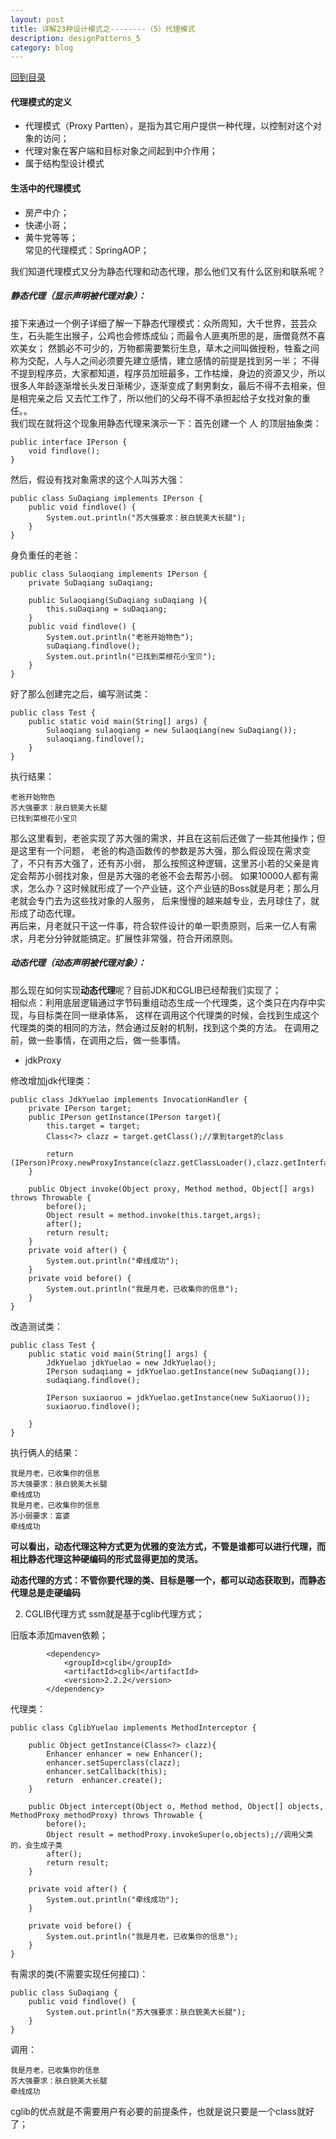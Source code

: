 ```yaml
---
layout: post
title: 详解23种设计模式之--------（5）代理模式
description: designPatterns_5
category: blog
---
```


[回到目录](#directory)

#### 代理模式的定义
  * 代理模式（Proxy Partten），是指为其它用户提供一种代理，以控制对这个对象的访问；
  * 代理对象在客户端和目标对象之间起到中介作用；
  * 属于结构型设计模式
#### 生活中的代理模式
  * 房产中介；
  * 快递小哥；
  * 黄牛党等等；  
常见的代理模式：SpringAOP；

我们知道代理模式又分为静态代理和动态代理，那么他们又有什么区别和联系呢？  

##### 静态代理（显示声明被代理对象）：
接下来通过一个例子详细了解一下静态代理模式：众所周知，大千世界，芸芸众生，石头能生出猴子，公鸡也会修炼成仙；而最令人匪夷所思的是，唐僧竟然不喜欢美女；
然鹅必不可少的，万物都需要繁衍生息，草木之间叫做授粉，牲畜之间称为交配，人与人之间必须要先建立感情，建立感情的前提是找到另一半；
不得不提到程序员，大家都知道，程序员加班最多，工作枯燥，身边的资源又少，所以很多人年龄逐渐增长头发日渐稀少，逐渐变成了剩男剩女，最后不得不去相亲，但是相完亲之后
又去忙工作了，所以他们的父母不得不承担起给子女找对象的重任。。  
我们现在就将这个现象用静态代理来演示一下：首先创建一个 人 的顶层抽象类：
```
public interface IPerson {
    void findlove();
}
```
然后，假设有找对象需求的这个人叫苏大强：
```
public class SuDaqiang implements IPerson {
    public void findlove() {
        System.out.println("苏大强要求：肤白貌美大长腿");
    }
}
```
身负重任的老爸：
```
public class Sulaoqiang implements IPerson {
    private SuDaqiang suDaqiang;

    public Sulaoqiang(SuDaqiang suDaqiang ){
        this.suDaqiang = suDaqiang;
    }
    public void findlove() {
        System.out.println("老爸开始物色");
        suDaqiang.findlove();
        System.out.println("已找到菜根花小宝贝");
    }
}
```
好了那么创建完之后，编写测试类：
```
public class Test {
    public static void main(String[] args) {
        Sulaoqiang sulaoqiang = new Sulaoqiang(new SuDaqiang());
        sulaoqiang.findlove();
    }
}
```
执行结果：
```
老爸开始物色
苏大强要求：肤白貌美大长腿
已找到菜根花小宝贝
```

那么这里看到，老爸实现了苏大强的需求，并且在这前后还做了一些其他操作；但是这里有一个问题，
老爸的构造函数传的参数是苏大强，那么假设现在需求变了，不只有苏大强了，还有苏小弱，
那么按照这种逻辑，这里苏小若的父亲是肯定会帮苏小弱找对象，但是苏大强的老爸不会去帮苏小弱。
如果10000人都有需求，怎么办？这时候就形成了一个产业链，这个产业链的Boss就是月老；那么月老就会专门去为这些找对象的人服务，
后来慢慢的越来越专业，去月球住了，就形成了动态代理。  
再后来，月老就只干这一件事，符合软件设计的单一职责原则，后来一亿人有需求，月老分分钟就能搞定。扩展性非常强，符合开闭原则。


##### 动态代理（动态声明被代理对象）：

那么现在如何实现**动态代理**呢？目前JDK和CGLIB已经帮我们实现了；  
相似点：利用底层逻辑通过字节码重组动态生成一个代理类，这个类只在内存中实现，与目标类在同一继承体系，
这样在调用这个代理类的时候，会找到生成这个代理类的类的相同的方法，然会通过反射的机制，找到这个类的方法。
在调用之前，做一些事情，在调用之后，做一些事情。

  * jdkProxy
  
修改增加jdk代理类：
 
```
public class JdkYuelao implements InvocationHandler {
    private IPerson target;
    public IPerson getInstance(IPerson target){
        this.target = target;
        Class<?> clazz = target.getClass();//拿到target的class

        return (IPerson)Proxy.newProxyInstance(clazz.getClassLoader(),clazz.getInterfaces(),this);
    }

    public Object invoke(Object proxy, Method method, Object[] args) throws Throwable {
        before();
        Object result = method.invoke(this.target,args);
        after();
        return result;
    }
    private void after() {
        System.out.println("牵线成功");
    }
    private void before() {
        System.out.println("我是月老，已收集你的信息");
    }
}
```

改造测试类：

```
public class Test {
    public static void main(String[] args) {
        JdkYuelao jdkYuelao = new JdkYuelao();
        IPerson sudaqiang = jdkYuelao.getInstance(new SuDaqiang());
        sudaqiang.findlove();

        IPerson suxiaoruo = jdkYuelao.getInstance(new SuXiaoruo());
        suxiaoruo.findlove();

    }
}
```

执行俩人的结果：

```
我是月老，已收集你的信息
苏大强要求：肤白貌美大长腿
牵线成功
我是月老，已收集你的信息
苏小弱要求：富婆
牵线成功
```

**可以看出，动态代理这种方式更为优雅的变法方式，不管是谁都可以进行代理，而相比静态代理这种硬编码的形式显得更加的灵活。**

**动态代理的方式：不管你要代理的类、目标是哪一个，都可以动态获取到，而静态代理总是走硬编码**


2. CGLIB代理方式
ssm就是基于cglib代理方式； 

旧版本添加maven依赖；
```
        <dependency>
            <groupId>cglib</groupId>
            <artifactId>cglib</artifactId>
            <version>2.2.2</version>
        </dependency>
``` 
代理类：
```
public class CglibYuelao implements MethodInterceptor {

    public Object getInstance(Class<?> clazz){
        Enhancer enhancer = new Enhancer();
        enhancer.setSuperclass(clazz);
        enhancer.setCallback(this);
        return  enhancer.create();
    }

    public Object intercept(Object o, Method method, Object[] objects, MethodProxy methodProxy) throws Throwable {
        before();
        Object result = methodProxy.invokeSuper(o,objects);//调用父类的，会生成子类
        after();
        return result;
    }

    private void after() {
        System.out.println("牵线成功");
    }

    private void before() {
        System.out.println("我是月老，已收集你的信息");
    }
}
```

有需求的类(不需要实现任何接口)：

```
public class SuDaqiang {
    public void findlove() {
        System.out.println("苏大强要求：肤白貌美大长腿");
    }
}
```

调用：

```
我是月老，已收集你的信息
苏大强要求：肤白貌美大长腿
牵线成功
```

cglib的优点就是不需要用户有必要的前提条件，也就是说只要是一个class就好了；